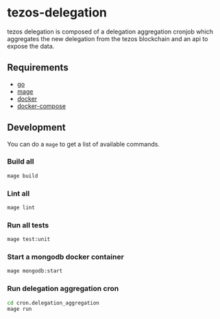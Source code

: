 # tezos-delegation 

tezos delegation is composed of a delegation aggregation cronjob which aggregates the new delegation 
from the tezos blockchain and an api to expose the data.

## Requirements
- [go](https://go.dev/)
- [mage](https://magefile.org/)
- [docker](https://www.docker.com/)
- [docker-compose](https://docs.docker.com/compose/install/)

## Development

You can do a `mage` to get a list of available commands.

### Build all
```bash
mage build
```

### Lint all
```bash
mage lint
```

### Run all tests
```bash
mage test:unit
```

### Start a mongodb docker container
```bash
mage mongodb:start 
```

### Run delegation aggregation cron                                
```bash
cd cron.delegation_aggregation
mage run
```

